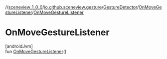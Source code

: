 //[sceneview_1_0_0](../../../../index.md)/[io.github.sceneview.gesture](../../index.md)/[GestureDetector](../index.md)/[OnMoveGestureListener](index.md)/[OnMoveGestureListener](-on-move-gesture-listener.md)

# OnMoveGestureListener

[androidJvm]\
fun [OnMoveGestureListener](-on-move-gesture-listener.md)()
